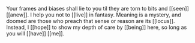 Your frames and biases shall lie to you til they are torn to bits and [[seen]] [[anew]]. I help you not to [[live]] in fantasy. Meaning is a mystery, and doomed are those who preach that sense or reason are its [[locus]]. Instead, I [[hope]] to show my depth of care by [[being]] here, so long as you will [[have]] [[me]].